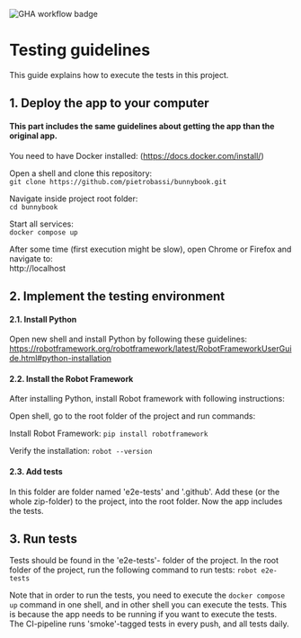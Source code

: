![GHA workflow badge](https://github.com/lassilaitinen/bunnybook/actions/workflows/main.yml/badge.svg)

# Testing guidelines
This guide explains how to execute the tests in this project.

## 1. Deploy the app to your computer
#### This part includes the same guidelines about getting the app than the original app.

You need to have Docker installed: (https://docs.docker.com/install/)

Open a shell and clone this repository:  
`git clone https://github.com/pietrobassi/bunnybook.git`  

Navigate inside project root folder:  
`cd bunnybook`  

Start all services:  
`docker compose up`  

After some time (first execution might be slow), open Chrome or Firefox and navigate to:  
http://localhost 

## 2. Implement the testing environment

#### 2.1. Install Python

Open new shell and install Python by following these guidelines: https://robotframework.org/robotframework/latest/RobotFrameworkUserGuide.html#python-installation

#### 2.2. Install the Robot Framework

After installing Python, install Robot framework with following instructions:

Open shell, go to the root folder of the project and run commands:

Install Robot Framework:
`pip install robotframework`

Verify the installation:
`robot --version`

#### 2.3. Add tests

In this folder are folder named 'e2e-tests' and '.github'. Add these (or the whole zip-folder) to the project, into the root folder. Now the app includes the tests.

## 3. Run tests

Tests should be found in the 'e2e-tests'- folder of the project. In the root folder of the project, run the following command to run tests:
`robot e2e-tests`

Note that in order to run the tests, you need to execute the `docker compose up` command in one shell, and in other shell you can execute the tests. This is because the app needs to be running if you want to execute the tests. The CI-pipeline runs 'smoke'-tagged tests in every push, and all tests daily.